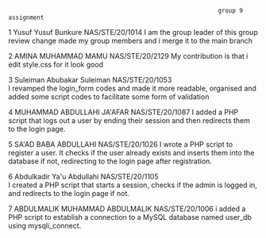                                                                group 9 assignment
1        Yusuf Yusuf Bunkure NAS/STE/20/1014 
         I am the group leader of this group review change made my group members and i merge it to the main branch
        
2        AMINA MUHAMMAD MAMU NAS/STE/20/2129 
         My contribution is that i edit style.css for it look good

3        Suleiman Abubakar Suleiman  NAS/STE/20/1053       
         I revamped the login_form codes and made it more readable, organised and added some script codes to facilitate some form of validation
         
4       MUHAMMAD ABDULLAHI JA'AFAR NAS/STE/20/1087
          I added a PHP script that logs out a user by ending their session and then redirects them to the login page.

5        SA'AD BABA ABDULLAHI NAS/STE/20/1026 
           I wrote a PHP script to register a user. It checks if the user already exists and inserts them into the database if not, redirecting to the login page after registration.

        
6        Abdulkadir Ya'u Abdullahi NAS/STE/20/1105  
          I created a PHP script that starts a session, checks if the admin is logged in, and redirects to the login page if not.
        
7       ABDULMALIK MUHAMMAD ABDULMALIK NAS/STE/20/1006 
         i added a PHP script to establish a connection to a MySQL database named user_db using mysqli_connect.
